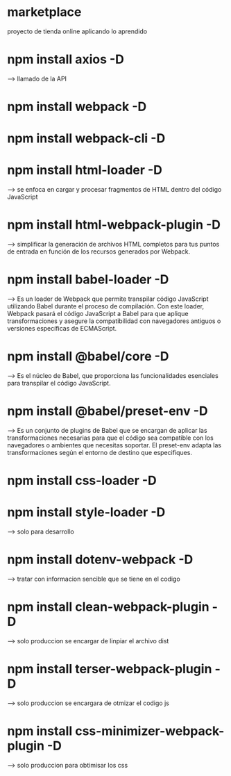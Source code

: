 # marketplace
proyecto de tienda online aplicando lo aprendido 

# npm install axios -D
--> llamado de la API
# npm install webpack -D
# npm install webpack-cli -D
# npm install html-loader -D
--> se enfoca en cargar y procesar fragmentos de HTML dentro del código JavaScript
# npm install html-webpack-plugin -D
--> simplificar la generación de archivos HTML completos para tus puntos de entrada en función de los recursos generados por Webpack.

# npm install babel-loader -D
--> Es un loader de Webpack que permite transpilar código JavaScript utilizando Babel durante el proceso de compilación. Con este loader, Webpack pasará el código JavaScript a Babel para que aplique transformaciones y asegure la compatibilidad con navegadores antiguos o versiones específicas de ECMAScript.
# npm install @babel/core -D
-->  Es el núcleo de Babel, que proporciona las funcionalidades esenciales para transpilar el código JavaScript.
# npm install @babel/preset-env -D
-->  Es un conjunto de plugins de Babel que se encargan de aplicar las transformaciones necesarias para que el código sea compatible con los navegadores o ambientes que necesitas soportar. El preset-env adapta las transformaciones según el entorno de destino que especifiques.

# npm install css-loader -D
# npm install style-loader -D
--> solo para desarrollo

# npm install dotenv-webpack -D
--> tratar con informacion sencible que se tiene en el codigo
# npm install clean-webpack-plugin -D
--> solo produccion se encargar de linpiar el archivo dist

<optimization>

# npm install terser-webpack-plugin -D
--> solo produccion se encargara de otmizar el codigo js

# npm install css-minimizer-webpack-plugin -D
--> solo produccion para obtimisar los css